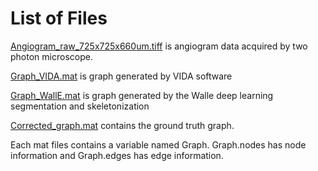# List of Files

[Angiogram_raw_725x725x660um.tiff](https://drive.google.com/a/bu.edu/file/d/1JEPvmY7V_bbdKY-4eTLwXmSILSUnM1oY/view?usp=sharing) is angiogram data acquired by two photon microscope.

[Graph_VIDA.mat](https://drive.google.com/a/bu.edu/file/d/161VYCdR03J-UsT61hdM2IMNdVHCoMIpu/view?usp=sharing) is graph generated by VIDA software

[Graph_WallE.mat](https://drive.google.com/a/bu.edu/file/d/1bdVbpIdE5MvuDqpKZfANt_6GZm8YQSpa/view?usp=sharing) is graph generated by the Walle deep learning segmentation and skeletonization

[Corrected_graph.mat](https://drive.google.com/a/bu.edu/file/d/1d_w1LXJXmsAsEbA7TbGt76ND4AuveUfq/view?usp=sharing) contains 
the ground truth graph.

Each mat files contains a variable named Graph. 
Graph.nodes has node information and Graph.edges has edge information.
